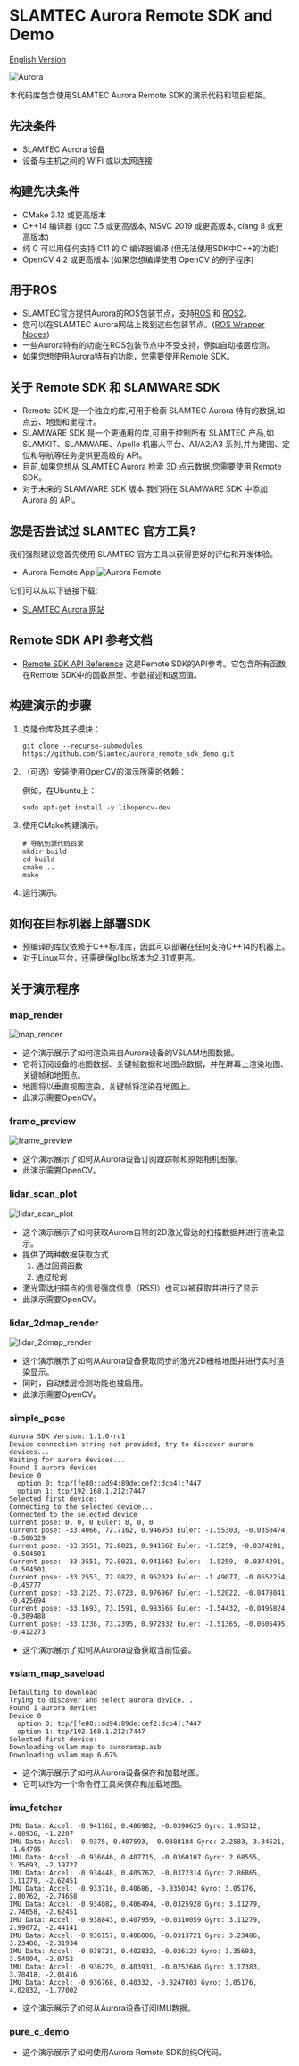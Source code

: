 # SLAMTEC Aurora Remote SDK and Demo

[English Version](README.md)

![Aurora](res/aurora.device.png)

本代码库包含使用SLAMTEC Aurora Remote SDK的演示代码和项目框架。

## 先决条件
- SLAMTEC Aurora 设备
- 设备与主机之间的 WiFi 或以太网连接

## 构建先决条件
- CMake 3.12 或更高版本
- C++14 编译器 (gcc 7.5 或更高版本, MSVC 2019 或更高版本, clang 8 或更高版本)
- 纯 C 可以用任何支持 C11 的 C 编译器编译 (但无法使用SDK中C++的功能)
- OpenCV 4.2 或更高版本 (如果您想编译使用 OpenCV 的例子程序)


## 用于ROS
- SLAMTEC官方提供Aurora的ROS包装节点，支持[ROS](https://github.com/Slamtec/aurora_ros) 和 [ROS2](https://github.com/Slamtec/aurora_ros/tree/ros2)。
- 您可以在SLAMTEC Aurora网站上找到这些包装节点。([ROS Wrapper Nodes](https://developer.slamtec.com/docs/slamware/aurora_ros2_sdk/))
- 一些Aurora特有的功能在ROS包装节点中不受支持，例如自动楼层检测。
- 如果您想使用Aurora特有的功能，您需要使用Remote SDK。

## 关于 Remote SDK 和 SLAMWARE SDK
- Remote SDK 是一个独立的库,可用于检索 SLAMTEC Aurora 特有的数据,如点云、地图和里程计。
- SLAMWARE SDK 是一个更通用的库,可用于控制所有 SLAMTEC 产品,如 SLAMKIT、SLAMWARE、Apollo 机器人平台、A1/A2/A3 系列,并为建图、定位和导航等任务提供更高级的 API。
- 目前,如果您想从 SLAMTEC Aurora 检索 3D 点云数据,您需要使用 Remote SDK。
- 对于未来的 SLAMWARE SDK 版本,我们将在 SLAMWARE SDK 中添加 Aurora 的 API。

## 您是否尝试过 SLAMTEC 官方工具?
我们强烈建议您首先使用 SLAMTEC 官方工具以获得更好的评估和开发体验。
- Aurora Remote App
![Aurora Remote](res/aurora.remote.png)

它们可以从以下链接下载:
- [SLAMTEC Aurora 网站](https://www.slamtec.com/cn/Aurora) 

## Remote SDK API 参考文档
- [Remote SDK API Reference](doc/html/index.html)
这是Remote SDK的API参考。它包含所有函数在Remote SDK中的函数原型、参数描述和返回值。


## 构建演示的步骤
1. 克隆仓库及其子模块：
    ```
    git clone --recurse-submodules https://github.com/Slamtec/aurora_remote_sdk_demo.git
   
2. （可选）安装使用OpenCV的演示所需的依赖：
  
   例如，在Ubuntu上：
   ```
   sudo apt-get install -y libopencv-dev
   ```

3. 使用CMake构建演示。

    ```
    # 导航到源代码目录
    mkdir build
    cd build
    cmake ..
    make
    ```
4. 运行演示。


## 如何在目标机器上部署SDK
- 预编译的库仅依赖于C++标准库，因此可以部署在任何支持C++14的机器上。
- 对于Linux平台，还需确保glibc版本为2.31或更高。

## 关于演示程序
### map_render
![map_render](res/demo_vertical_map.gif)
- 这个演示展示了如何渲染来自Aurora设备的VSLAM地图数据。
- 它将订阅设备的地图数据、关键帧数据和地图点数据，并在屏幕上渲染地图、关键帧和地图点。
- 地图将以垂直视图渲染，关键帧将渲染在地图上。
- 此演示需要OpenCV。

### frame_preview
![frame_preview](res/demo_tracking_prev_full.png)
- 这个演示展示了如何从Aurora设备订阅跟踪帧和原始相机图像。
- 此演示需要OpenCV。



### lidar_scan_plot
![lidar_scan_plot](res/demo.lidar.scan.rendering.gif)
- 这个演示展示了如何获取Aurora自带的2D激光雷达的扫描数据并进行渲染显示。
- 提供了两种数据获取方式
   1. 通过回调函数
   2. 通过轮询
- 激光雷达扫描点的信号强度信息（RSSI）也可以被获取并进行了显示
- 此演示需要OpenCV。


### lidar_2dmap_render
![lidar_2dmap_render](res/demo_lidar_2dmap.gif)
- 这个演示展示了如何从Aurora设备获取同步的激光2D栅格地图并进行实时渲染显示。
- 同时，自动楼层检测功能也被启用。
- 此演示需要OpenCV。



### simple_pose
```
Aurora SDK Version: 1.1.0-rc1
Device connection string not provided, try to discover aurora devices...
Waiting for aurora devices...
Found 1 aurora devices
Device 0
  option 0: tcp/[fe80::ad94:89de:cef2:dcb4]:7447
  option 1: tcp/192.168.1.212:7447
Selected first device: 
Connecting to the selected device...
Connected to the selected device
Current pose: 0, 0, 0 Euler: 0, 0, 0
Current pose: -33.4066, 72.7162, 0.946953 Euler: -1.55303, -0.0350474, -0.506329
Current pose: -33.3551, 72.8021, 0.941662 Euler: -1.5259, -0.0374291, -0.504501
Current pose: -33.3551, 72.8021, 0.941662 Euler: -1.5259, -0.0374291, -0.504501
Current pose: -33.2553, 72.9822, 0.962029 Euler: -1.49077, -0.0652254, -0.45777
Current pose: -33.2125, 73.0723, 0.976967 Euler: -1.52022, -0.0478041, -0.425694
Current pose: -33.1693, 73.1591, 0.983566 Euler: -1.54432, -0.0495824, -0.389488
Current pose: -33.1236, 73.2395, 0.972832 Euler: -1.51365, -0.0605495, -0.412273
```

- 这个演示展示了如何从Aurora设备获取当前位姿。

### vslam_map_saveload
```
Defaulting to download
Trying to discover and select aurora device...
Found 1 aurora devices
Device 0
  option 0: tcp/[fe80::ad94:89de:cef2:dcb4]:7447
  option 1: tcp/192.168.1.212:7447
Selected first device: 
Downloading vslam map to auroramap.asb
Downloading vslam map 6.67%
```
- 这个演示展示了如何从Aurora设备保存和加载地图。
- 它可以作为一个命令行工具来保存和加载地图。


### imu_fetcher
```
IMU Data: Accel: -0.941162, 0.406982, -0.0390625 Gyro: 1.95312, 4.08936, -1.2207
IMU Data: Accel: -0.9375, 0.407593, -0.0388184 Gyro: 2.2583, 3.84521, -1.64795
IMU Data: Accel: -0.936646, 0.407715, -0.0360107 Gyro: 2.68555, 3.35693, -2.19727
IMU Data: Accel: -0.934448, 0.405762, -0.0372314 Gyro: 2.86865, 3.11279, -2.62451
IMU Data: Accel: -0.933716, 0.40686, -0.0350342 Gyro: 3.05176, 2.80762, -2.74658
IMU Data: Accel: -0.934082, 0.406494, -0.0325928 Gyro: 3.11279, 2.74658, -2.62451
IMU Data: Accel: -0.938843, 0.407959, -0.0310059 Gyro: 3.11279, 2.99072, -2.44141
IMU Data: Accel: -0.936157, 0.406006, -0.0313721 Gyro: 3.23486, 3.23486, -2.31934
IMU Data: Accel: -0.938721, 0.402832, -0.026123 Gyro: 3.35693, 3.54004, -2.0752
IMU Data: Accel: -0.936279, 0.403931, -0.0252686 Gyro: 3.17383, 3.78418, -2.01416
IMU Data: Accel: -0.936768, 0.40332, -0.0247803 Gyro: 3.05176, 4.02832, -1.77002
```
- 这个演示展示了如何从Aurora设备订阅IMU数据。

### pure_c_demo
- 这个演示展示了如何使用Aurora Remote SDK的纯C代码。
